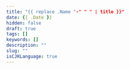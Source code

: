 ```yaml
---
title: "{{ replace .Name "-" " " | title }}"
date: {{ .Date }}
hidden: false
draft: true
tags: []
keywords: []
description: ""
slug: ""
isCJKLanguage: true
---
```

